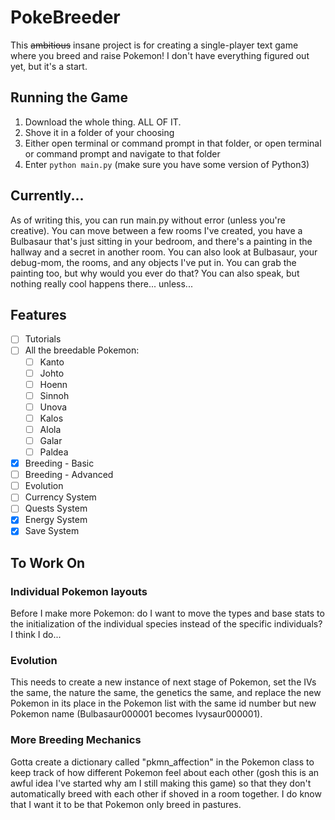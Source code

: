# PokeBreeder
This ~~ambitious~~ insane project is for creating a single-player text game where you breed and raise Pokemon! I don't have everything figured out yet, but it's a start.

## Running the Game

1. Download the whole thing. ALL OF IT.
2. Shove it in a folder of your choosing
3. Either open terminal or command prompt in that folder, or open terminal or command prompt and navigate to that folder
4. Enter `python main.py` (make sure you have some version of Python3)

## Currently...

As of writing this, you can run main.py without error (unless you're creative). You can move between a few rooms I've created, you have a Bulbasaur that's just sitting in your bedroom, and there's a painting in the hallway and a secret in another room. You can also look at Bulbasaur, your debug-mom, the rooms, and any objects I've put in. You can grab the painting too, but why would you ever do that? You can also speak, but nothing really cool happens there... unless...

## Features
* [ ] Tutorials
* [ ] All the breedable Pokemon:
  * [ ] Kanto
  * [ ] Johto
  * [ ] Hoenn
  * [ ] Sinnoh
  * [ ] Unova
  * [ ] Kalos
  * [ ] Alola
  * [ ] Galar
  * [ ] Paldea
* [x] Breeding - Basic
* [ ] Breeding - Advanced
* [ ] Evolution
* [ ] Currency System
* [ ] Quests System
* [x] Energy System
* [x] Save System

## To Work On

### Individual Pokemon layouts

Before I make more Pokemon: do I want to move the types and base stats to the initialization of the individual species instead of the specific individuals? I think I do...

### Evolution

This needs to create a new instance of next stage of Pokemon, set the IVs the same, the nature the same, the genetics the same, and replace the new Pokemon in its place in the Pokemon list with the same id number but new Pokemon name (Bulbasaur000001 becomes Ivysaur000001).

### More Breeding Mechanics

Gotta create a dictionary called "pkmn_affection" in the Pokemon class to keep track of how different Pokemon feel about each other (gosh this is an awful idea I've started why am I still making this game) so that they don't automatically breed with each other if shoved in a room together. I do know that I want it to be that Pokemon only breed in pastures.

